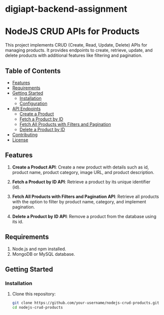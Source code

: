 # digiapt-backend-assignment

# NodeJS CRUD APIs for Products

This project implements CRUD (Create, Read, Update, Delete) APIs for managing products. It provides endpoints to create, retrieve, update, and delete products with additional features like filtering and pagination.

## Table of Contents

- [Features](#features)
- [Requirements](#requirements)
- [Getting Started](#getting-started)
  - [Installation](#installation)
  - [Configuration](#configuration)
- [API Endpoints](#api-endpoints)
  - [Create a Product](#1-create-a-product)
  - [Fetch a Product by ID](#2-fetch-a-product-by-id)
  - [Fetch All Products with Filters and Pagination](#3-fetch-all-products-with-filters-and-pagination)
  - [Delete a Product by ID](#4-delete-a-product-by-id)
- [Contributing](#contributing)
- [License](#license)

## Features

1. **Create a Product API**: Create a new product with details such as id, product name, product category, image URL, and product description.

2. **Fetch a Product by ID API**: Retrieve a product by its unique identifier (id).

3. **Fetch All Products with Filters and Pagination API**: Retrieve all products with the option to filter by product name, category, and implement pagination.

4. **Delete a Product by ID API**: Remove a product from the database using its id.

## Requirements

1. Node.js and npm installed.
2. MongoDB or MySQL database.

## Getting Started

### Installation

1. Clone this repository:

   ```bash
   git clone https://github.com/your-username/nodejs-crud-products.git
   cd nodejs-crud-products
